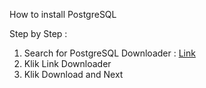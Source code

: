 How to install PostgreSQL

Step by Step :

1. Search for PostgreSQL Downloader : [Link](https://www.postgresql.org/download/)
2. Klik Link Downloader
3. Klik Download and Next
